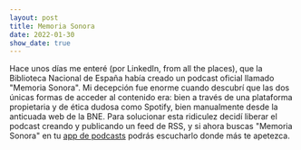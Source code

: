 ```yaml
---
layout: post
title: Memoria Sonora
date: 2022-01-30
show_date: true
---
```

Hace unos días me enteré (por LinkedIn, from all the places), que la Biblioteca Nacional de España había creado un podcast oficial llamado "Memoria Sonora". Mi decepción fue enorme cuando descubrí que las dos únicas formas de acceder al contenido era: bien a través de una plataforma propietaria y de ética dudosa como Spotify, bien manualmente desde la anticuada web de la BNE. Para solucionar esta ridiculez decidí liberar el podcast creando y publicando un feed de RSS, y si ahora buscas "Memoria Sonora" en tu [app de podcasts](https://pca.st/y08qei5m) podrás escucharlo donde más te apetezca.



